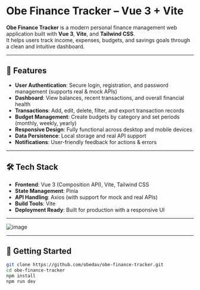 # Obe Finance Tracker – Vue 3 + Vite

**Obe Finance Tracker** is a modern personal finance management web application built with **Vue 3**, **Vite**, and **Tailwind CSS**.  
It helps users track income, expenses, budgets, and savings goals through a clean and intuitive dashboard.

---

## 🔐 Features

- **User Authentication**: Secure login, registration, and password management (supports real & mock APIs)
- **Dashboard**: View balances, recent transactions, and overall financial health
- **Transactions**: Add, edit, delete, filter, and export transaction records
- **Budget Management**: Create budgets by category and set periods (monthly, weekly, yearly)
- **Responsive Design**: Fully functional across desktop and mobile devices
- **Data Persistence**: Local storage and real API support
- **Notifications**: User-friendly feedback for actions & errors

---

## 🛠️ Tech Stack

- **Frontend**: Vue 3 (Composition API), Vite, Tailwind CSS  
- **State Management**: Pinia  
- **API Handling**: Axios (with support for mock and real APIs)  
- **Build Tools**: Vite  
- **Deployment Ready**: Built for production with a responsive UI

---

![image](https://github.com/user-attachments/assets/2336b6ad-61f5-40d1-87b8-931b0af3d8c9)

---

## 🚀 Getting Started

```bash
git clone https://github.com/obedav/obe-finance-tracker.git
cd obe-finance-tracker
npm install
npm run dev
